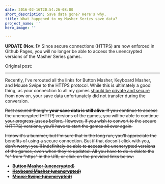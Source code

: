 ```yaml
---
date: 2016-02-16T20:54:26-08:00
short_description: Save data gone? Here's why.
title: What happened to my Masher Series save data?
project_name: ''
hero_image: ''

---
```

**UPDATE (Nov. 1):** Since secure connections (HTTPS) are now enforced in Github Pages, you will no longer be able to access the unencrypted versions of the Masher Series games.

Original post:

***

Recently, I've rerouted all the links for Button Masher, Keyboard Masher, and Mouse Swipe to the HTTPS protocol. While this is ultimately a good thing, as your connection to all my games [should be private and secure](https://en.wikipedia.org/wiki/HTTPS) from now on, your save data unfortunately did not transfer during the conversion.

~~Rest assured though: **your save data is still alive**. If you continue to access the unencrypted (HTTP) versions of the games, you will be able to continue your progress just as before. However, if you wish to convert to the secure (HTTPS) versions, you'll have to start the games all over again.~~

~~I know it's a bummer, but I'm sure that in the long run, you'll appreciate the benefits of using a secure connection. But if that doesn't click with you, don't worry: you'll indefinitely be able to access the unencrypted versions of the games, even when they're updated. All you have to do is delete the "s" from "https" in the URL or click on the provided links below:~~

* ~~[**Button Masher (unencrypted)**](http://timtree.github.io/button-masher/)~~
* ~~[**Keyboard Masher (unencrypted)**](http://timtree.github.io/keyboard-masher/)~~
* ~~[**Mouse Swipe (unencrypted)**](http://timtree.github.io/mouse-swipe/)~~